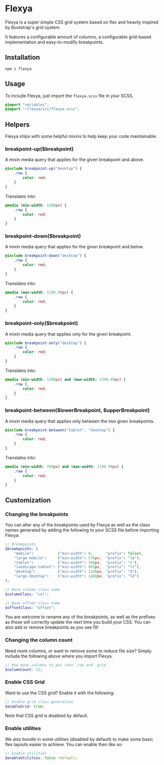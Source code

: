 # Flexya
Flexya is a super simple CSS grid system based on flex and heavily inspired by Bootstrap's grid system.

It features a configurable amount of columns, a configurable grid-based implementation and easy-to-modify breakpoints.

## Installation
`npm i flexya`

## Usage
To include Flexya, just import the `flexya.scss` file in your SCSS.
```scss
@import "variables";
@import "~flexya/src/flexya.scss";
```

## Helpers
Flexya ships with some helpful mixins to help keep your code maintainable.
### breakpoint-up($breakpoint)
A mixin media query that applies for the given breakpoint and above.
```scss
@include breakpoint-up("desktop") {
    .row {
        color: red;
    }
}
```
Translates into:
```css
@media (min-width: 1200px) {
    .row {
        color: red;
    }
}
```
### breakpoint-down($breakpoint)
A mixin media query that applies for the given breakpoint and below.
```scss
@include breakpoint-down("desktop") {
    .row {
        color: red;
    }
}
```
Translates into:
```css
@media (max-width: 1199.99px) {
    .row {
        color: red;
    }
}
```
### breakpoint-only($breakpoint)
A mixin media query that applies only for the given breakpoint.
```scss
@include breakpoint-only("desktop") {
    .row {
        color: red;
    }
}
```
Translates into:
```css
@media (min-width: 1200px) and (max-width: 1399.99px) {
    .row {
        color: red;
    }
}
```
### breakpoint-between($lowerBreakpoint, $upperBreakpoint)
A mixin media query that applies only between the two given breakpoints.
```scss
@include breakpoint-between("tablet", "desktop") {
    .row {
        color: red;
    }
}
```
Translates into:
```css
@media (min-width: 768px) and (max-width: 1199.99px) {
    .row {
        color: red;
    }
}
```

## Customization
### Changing the breakpoints
You can alter any of the breakpoints used by Flexya as well as the class names generated by adding the following to your SCSS file before importing Flexya:
```scss
// Breakpoints
$breakpoints: (
    "mobile":           ("min-width": 0,      "prefix": false),
    "large-mobile":     ("min-width": 576px,  "prefix": "lm"),
    "tablet":           ("min-width": 768px,  "prefix": "t"),
    "landscape-tablet": ("min-width": 992px,  "prefix": "lt"),
    "desktop":          ("min-width": 1200px, "prefix": "d"),
    "large-desktop":    ("min-width": 1400px, "prefix": "ld")
);

// Base column class name
$columnClass: "col";

// Base offset class name
$offsetClass: "offset";
```
You are welcome to rename any of the breakpoints, as well as the prefixes as these will correctly update the next time you build your CSS. You can also add or remove breakpoints as you see fit!
### Changing the column count
Need more columns, or want to remove some to reduce file size? Simply include the following above where you import Flexya.
```scss
// How many columns to put into .row and .grid
$columnCount: 12;
```
### Enable CSS Grid
Want to use the CSS grid? Enable it with the following:
```scss
// Enable grid class generation
$enableGrid: true;
```
Note that CSS grid is disabled by default.
### Enable utilities
We also bundle in some utilities (disabled by default) to make some basic flex layouts easier to achieve. You can enable then like so:
```scss
// Enable utilities
$enableUtilities: false !default;
```